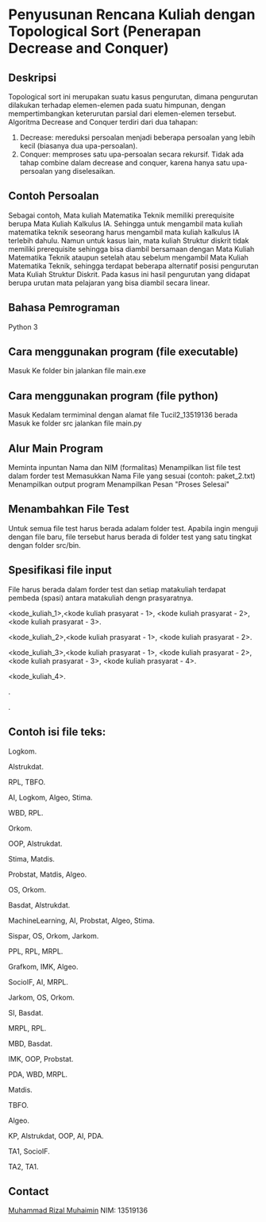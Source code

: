 # Penyusunan Rencana Kuliah dengan Topological Sort (Penerapan Decrease and Conquer)


## Deskripsi
Topological sort ini merupakan suatu kasus pengurutan, dimana pengurutan dilakukan terhadap elemen-elemen pada suatu himpunan, dengan mempertimbangkan keterurutan parsial dari elemen-elemen tersebut.
Algoritma Decrease and Conquer terdiri dari dua tahapan:
1.	Decrease: mereduksi persoalan menjadi beberapa persoalan yang lebih kecil (biasanya dua upa-persoalan).
2.	Conquer: memproses satu upa-persoalan secara rekursif.
      Tidak ada tahap combine dalam decrease and conquer, karena hanya satu upa-persoalan yang diselesaikan.

## Contoh Persoalan
Sebagai contoh, Mata kuliah Matematika Teknik memiliki prerequisite berupa Mata Kuliah Kalkulus IA. Sehingga untuk mengambil mata kuliah matematika teknik seseorang harus mengambil mata kuliah kalkulus IA terlebih dahulu. Namun untuk kasus lain, mata kuliah Struktur diskrit tidak memiliki prerequisite sehingga bisa diambil bersamaan dengan Mata Kuliah Matematika Teknik ataupun setelah atau sebelum mengambil Mata Kuliah Matematika Teknik, sehingga terdapat beberapa alternatif posisi pengurutan Mata Kuliah Struktur Diskrit. Pada kasus ini hasil pengurutan yang didapat berupa urutan mata pelajaran yang bisa diambil secara linear.

## Bahasa Pemrograman
Python 3

## Cara menggunakan program (file executable)
Masuk Ke folder bin
jalankan file main.exe

## Cara menggunakan program (file python)
Masuk Kedalam termiminal dengan alamat file Tucil2_13519136 berada
Masuk ke folder src
jalankan file main.py

## Alur Main Program
Meminta inpuntan Nama dan NIM (formalitas)
Menampilkan list file test dalam forder test
Memasukkan Nama File yang sesuai (contoh: paket_2.txt)
Menampilkan output program
Menampilkan Pesan "Proses Selesai"


## Menambahkan File Test
Untuk semua file test harus berada adalam folder test.
Apabila ingin menguji dengan file baru, file tersebut harus berada di folder test yang satu tingkat dengan folder src/bin.

## Spesifikasi file input
File harus berada dalam forder test dan setiap matakuliah terdapat pembeda (spasi) antara matakuliah dengn prasyaratnya.

<kode_kuliah_1>,<kode kuliah prasyarat - 1>, <kode kuliah prasyarat - 2>, <kode kuliah
prasyarat - 3>.

<kode_kuliah_2>,<kode kuliah prasyarat - 1>, <kode kuliah prasyarat - 2>.

<kode_kuliah_3>,<kode kuliah prasyarat - 1>, <kode kuliah prasyarat - 2>, <kode kuliah
prasyarat - 3>, <kode kuliah prasyarat - 4>.

<kode_kuliah_4>.

.

.
## Contoh isi file teks:
Logkom.

Alstrukdat.

RPL, TBFO.

AI, Logkom, Algeo, Stima.

WBD, RPL.

Orkom.

OOP, Alstrukdat.

Stima, Matdis.

Probstat, Matdis, Algeo.

OS, Orkom.

Basdat, Alstrukdat.

MachineLearning, AI, Probstat, Algeo, Stima.

Sispar, OS, Orkom, Jarkom.

PPL, RPL, MRPL.

Grafkom, IMK, Algeo.

SocioIF, AI, MRPL.

Jarkom, OS, Orkom.

SI, Basdat.

MRPL, RPL.

MBD, Basdat.

IMK, OOP, Probstat.

PDA, WBD, MRPL.

Matdis.

TBFO.

Algeo.

KP, Alstrukdat, OOP, AI, PDA.

TA1, SocioIF.

TA2, TA1.

## Contact
[Muhammad Rizal Muhaimin](https://github.com/MrizalMuhaimin)
NIM: 13519136



